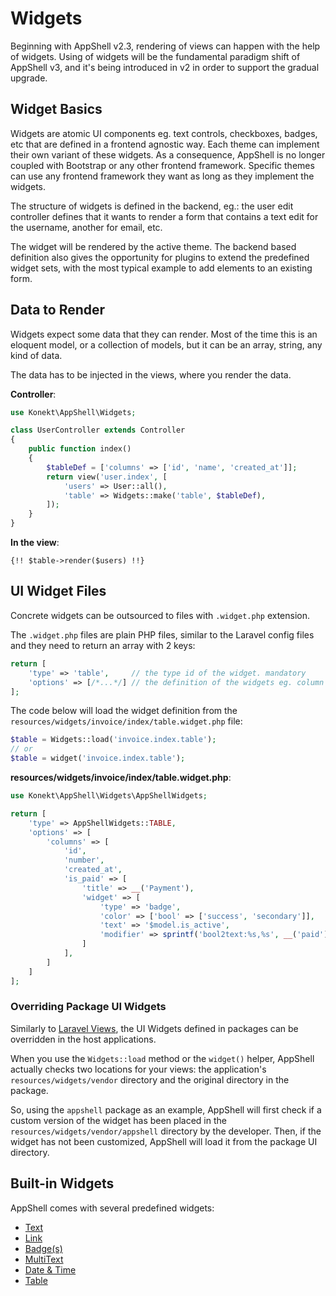 # Widgets

Beginning with AppShell v2.3, rendering of views can happen with the help of widgets. Using of
widgets will be the fundamental paradigm shift of AppShell v3, and it's being introduced in v2 in
order to support the gradual upgrade.

## Widget Basics

Widgets are atomic UI components eg. text controls, checkboxes, badges, etc that are defined in a
frontend agnostic way. Each theme can implement their own variant of these widgets. As a consequence,
AppShell is no longer coupled with Bootstrap or any other frontend framework. Specific themes can
use any frontend framework they want as long as they implement the widgets.

The structure of widgets is defined in the backend, eg.: the user edit controller defines that it
wants to render a form that contains a text edit for the username, another for email, etc.

The widget will be rendered by the active theme. The backend based definition also gives the
opportunity for plugins to extend the predefined widget sets, with the most typical example to add
elements to an existing form.

## Data to Render

Widgets expect some data that they can render. Most of the time this is an eloquent model, or a
collection of models, but it can be an array, string, any kind of data.

The data has to be injected in the views, where you render the data.

**Controller**:

```php
use Konekt\AppShell\Widgets;

class UserController extends Controller
{
    public function index()
    {
        $tableDef = ['columns' => ['id', 'name', 'created_at']];
        return view('user.index', [
            'users' => User::all(),
            'table' => Widgets::make('table', $tableDef),            
        ]);
    }
}
```

**In the view**:

```blade
{!! $table->render($users) !!}
```

## UI Widget Files

Concrete widgets can be outsourced to files with `.widget.php`
extension.

The `.widget.php` files are plain PHP files, similar to the Laravel
config files and they need to return an array with 2 keys:

```php
return [
    'type' => 'table',     // the type id of the widget. mandatory
    'options' => [/*...*/] // the definition of the widgets eg. column definitions. optional
];
```

The code below will load the widget definition from the
`resources/widgets/invoice/index/table.widget.php` file:

```php  
$table = Widgets::load('invoice.index.table');
// or
$table = widget('invoice.index.table');
```

**resources/widgets/invoice/index/table.widget.php**:

```php
use Konekt\AppShell\Widgets\AppShellWidgets;

return [
    'type' => AppShellWidgets::TABLE,
    'options' => [
        'columns' => [
            'id',
            'number',
            'created_at',
            'is_paid' => [
                'title' => __('Payment'),
                'widget' => [
                    'type' => 'badge',
                    'color' => ['bool' => ['success', 'secondary']],
                    'text' => '$model.is_active',
                    'modifier' => sprintf('bool2text:%s,%s', __('paid'), __('outstanding'))
                ]
            ],
        ]
    ]
];
```

### Overriding Package UI Widgets

Similarly to [Laravel Views](https://laravel.com/docs/8.x/packages#overriding-package-views),
the UI Widgets defined in packages can be overridden in the host
applications.

When you use the `Widgets::load` method or the `widget()` helper,
AppShell actually checks two locations for your views: the application's
`resources/widgets/vendor` directory and the original directory in the package.  

So, using the `appshell` package as an example, AppShell will first
check if a custom version of the widget has been placed in the
`resources/widgets/vendor/appshell` directory by the developer. Then, if the
widget has not been customized, AppShell will load it from the package
UI directory.

## Built-in Widgets

AppShell comes with several predefined widgets:

- [Text](widget-text.md)
- [Link](widget-link.md)
- [Badge(s)](widget-badge.md)
- [MultiText](widget-multitext.md)
- [Date & Time](widget-datetime.md)
- [Table](widgets-table.md)
